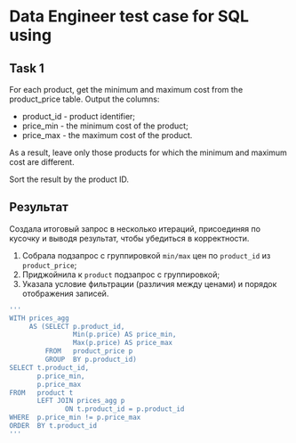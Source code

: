 # Data Engineer test case for SQL using

## Task 1

For each product, get the minimum and maximum cost from the product_price table. Output the columns:

- product_id - product identifier;
- price_min - the minimum cost of the product;
- price_max - the maximum cost of the product.

As a result, leave only those products for which the minimum and maximum cost are different.

Sort the result by the product ID.

## Результат

Создала итоговый запрос в несколько итераций, присоединяя по кусочку и выводя результат, чтобы убедиться в корректности.
1. Собрала подзапрос с группировкой `min/max` цен по `product_id` из `product_price`;
2. Приджойнила к `product` подзапрос с группировкой;
3. Указала условие фильтрации (различия между ценами) и порядок отображения записей. 

```bash
'''
WITH prices_agg
     AS (SELECT p.product_id,
                Min(p.price) AS price_min,
                Max(p.price) AS price_max
         FROM   product_price p
         GROUP  BY p.product_id)
SELECT t.product_id,
       p.price_min,
       p.price_max
FROM   product t
       LEFT JOIN prices_agg p
              ON t.product_id = p.product_id
WHERE  p.price_min != p.price_max
ORDER  BY t.product_id 
'''
```